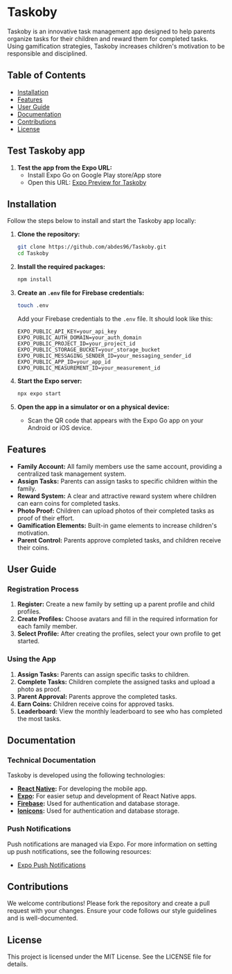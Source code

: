 # Taskoby

Taskoby is an innovative task management app designed to help parents organize tasks for their children and reward them for completed tasks. Using gamification strategies, Taskoby increases children's motivation to be responsible and disciplined.

## Table of Contents

- [Installation](#installation)
- [Features](#features)
- [User Guide](#user-guide)
- [Documentation](#documentation)
- [Contributions](#contributions)
- [License](#license)

## Test Taskoby app
1. **Test the app from the Expo URL:**
    - Install Expo Go on Google Play store/App store
    - Open this URL: [Expo Preview for Taskoby](https://expo.dev/preview/update?message=firebaseconfig&updateRuntimeVersion=1.0.0&createdAt=2024-06-11T14%3A23%3A49.724Z&slug=exp&projectId=7379c2e9-f891-4c84-8908-c093cd2f6d6a&group=a21d1b41-3b3a-4dbe-9228-0f0dc9054fb4)



## Installation

Follow the steps below to install and start the Taskoby app locally:

1. **Clone the repository:**
    ```sh
    git clone https://github.com/abdes96/Taskoby.git
    cd Taskoby
    ```

2. **Install the required packages:**
    ```sh
    npm install
    ```

3. **Create an `.env` file for Firebase credentials:**
    ```sh
    touch .env
    ```

    Add your Firebase credentials to the `.env` file. It should look  like this:
    ```
    EXPO_PUBLIC_API_KEY=your_api_key
    EXPO_PUBLIC_AUTH_DOMAIN=your_auth_domain
    EXPO_PUBLIC_PROJECT_ID=your_project_id
    EXPO_PUBLIC_STORAGE_BUCKET=your_storage_bucket
    EXPO_PUBLIC_MESSAGING_SENDER_ID=your_messaging_sender_id
    EXPO_PUBLIC_APP_ID=your_app_id
    EXPO_PUBLIC_MEASUREMENT_ID=your_measurement_id
    ```

4. **Start the Expo server:**
    ```sh
    npx expo start
    ```

5. **Open the app in a simulator or on a physical device:**
    - Scan the QR code that appears with the Expo Go app on your Android or iOS device.


## Features

- **Family Account:** All family members use the same account, providing a centralized task management system.
- **Assign Tasks:** Parents can assign tasks to specific children within the family.
- **Reward System:** A clear and attractive reward system where children can earn coins for completed tasks.
- **Photo Proof:** Children can upload photos of their completed tasks as proof of their effort.
- **Gamification Elements:** Built-in game elements to increase children's motivation.
- **Parent Control:** Parents approve completed tasks, and children receive their coins.

## User Guide

### Registration Process

1. **Register:** Create a new family by setting up a parent profile and child profiles.
2. **Create Profiles:** Choose avatars and fill in the required information for each family member.
3. **Select Profile:** After creating the profiles, select your own profile to get started.

### Using the App

1. **Assign Tasks:** Parents can assign specific tasks to children.
2. **Complete Tasks:** Children complete the assigned tasks and upload a photo as proof.
3. **Parent Approval:** Parents approve the completed tasks.
4. **Earn Coins:** Children receive coins for approved tasks.
5. **Leaderboard:** View the monthly leaderboard to see who has completed the most tasks.

## Documentation

### Technical Documentation

Taskoby is developed using the following technologies:

- **[React Native](https://reactnative.dev/docs/getting-started):** For developing the mobile app.
- **[Expo](https://docs.expo.dev/):** For easier setup and development of React Native apps.
- **[Firebase](https://firebase.google.com/docs?hl=fr):** Used for authentication and database storage.
- **[Ionicons](https://icons8.com/illustrations/style--bonbon):** Used for authentication and database storage.



### Push Notifications

Push notifications are managed via Expo. For more information on setting up push notifications, see the following resources:

- [Expo Push Notifications](https://docs.expo.dev/push-notifications/overview/)

## Contributions

We welcome contributions! Please fork the repository and create a pull request with your changes. Ensure your code follows our style guidelines and is well-documented.

## License

This project is licensed under the MIT License. See the LICENSE file for details.
